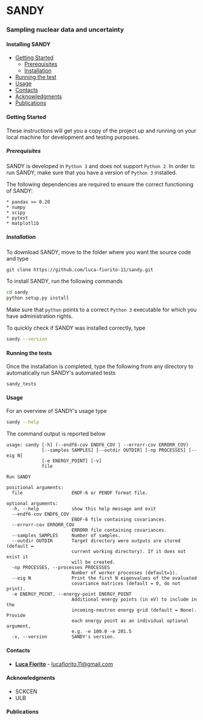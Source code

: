 # SANDY

### Sampling nuclear data and uncertainty

#### Installing SANDY

- [Getting Started](#getting-started)
  - [Prerequisites](#prerequisites)
  - [Installation](#installation)
- [Running the test](#running-the-tests)
- [Usage](#usage)
- [Contacts](#contacts)
- [Acknowledgments](#acknowledgments)
- [Publications](#publications)


#### <a name="getting-started"></a>Getting Started

These instructions will get you a copy of the project up and running on your local machine for development and testing purposes.

##### <a name="prerequisites"></a>Prerequisites

SANDY is developed in `Python 3` and does not support `Python 2`.
In order to run SANDY, make sure that you have a version of `Python 3` installed.

The following dependencies are required to ensure the correct functioning of SANDY:

```
* pandas >= 0.20
* numpy
* scipy
* pytest
* matplotlib
```

##### <a name="installation"></a>Installation

To download SANDY, move to the folder where you want the source code and type

```git
git clone https://github.com/luca-fiorito-11/sandy.git
```

To install SANDY, run the following commands

```bash
cd sandy
python setup.py install
```

Make sure that `python` points to a correct `Python 3` executable for which you have administration rights.

To quickly check if SANDY was installed correctly, type

```bash
sandy --version
```

#### <a name="running-the-tests"></a>Running the tests

Once the installation is completed, type the following from any directory to automatically run SANDY's automated tests

```
sandy_tests
```

#### <a name="usage"></a>Usage

For an overview of SANDY's usage type

```bash
sandy --help
```

The command output is reported below

```
usage: sandy [-h] (--endf6-cov ENDF6_COV | --errorr-cov ERRORR_COV)
             [--samples SAMPLES] [--outdir OUTDIR] [-np PROCESSES] [--eig N]
             [-e ENERGY_POINT] [-v]
             file

Run SANDY

positional arguments:
  file                  ENDF-6 or PENDF format file.

optional arguments:
  -h, --help            show this help message and exit
  --endf6-cov ENDF6_COV
                        ENDF-6 file containing covariances.
  --errorr-cov ERRORR_COV
                        ERRORR file containing covariances.
  --samples SAMPLES     Number of samples.
  --outdir OUTDIR       Target directory were outputs are stored (default =
                        current working directory). If it does not exist it
                        will be created.
  -np PROCESSES, --processes PROCESSES
                        Number of worker processes (default=1).
  --eig N               Print the first N eigenvalues of the evaluated
                        covariance matrices (default = 0, do not print).
  -e ENERGY_POINT, --energy-point ENERGY_POINT
                        Additional energy points (in eV) to include in the
                        incoming-neutron energy grid (default = None). Provide
                        each energy point as an individual optional argument,
                        e.g. -e 100.0 -e 201.5
  -v, --version         SANDY's version.
```

#### <a name="contacts"></a>Contacts

* [**Luca Fiorito**](https://github.com/luca-fiorito-11) - lucafiorito.11@gmail.com

#### <a name="acknowledgemnts"></a>Acknowledgments

* SCKCEN
* ULB

#### <a name="publications"></a>Publications









